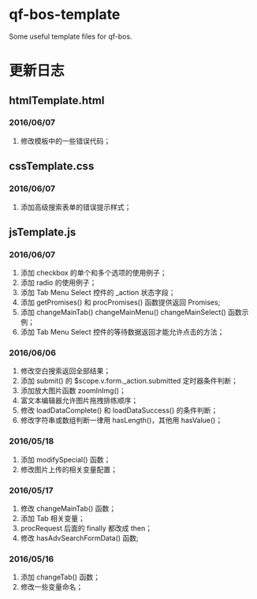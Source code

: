# qf-bos-template
Some useful template files for qf-bos.

# 更新日志

## htmlTemplate.html

### 2016/06/07

1. 修改模板中的一些错误代码；

## cssTemplate.css

### 2016/06/07

1. 添加高级搜索表单的错误提示样式；

## jsTemplate.js

### 2016/06/07

1. 添加 checkbox 的单个和多个选项的使用例子；
2. 添加 radio 的使用例子；
3. 添加 Tab Menu Select 控件的 _action 状态字段；
4. 添加 getPromises() 和 procPromises() 函数提供返回 Promises;
5. 添加 changeMainTab() changeMainMenu() changeMainSelect() 函数示例；
6. 添加 Tab Menu Select 控件的等待数据返回才能允许点击的方法；

### 2016/06/06

1. 修改空白搜索返回全部结果；
2. 添加 submit() 的 $scope.v.form._action.submitted 定时器条件判断；
3. 添加放大图片函数 zoomInImg()；
4. 富文本编辑器允许图片拖拽排练顺序；
5. 修改 loadDataComplete() 和 loadDataSuccess() 的条件判断；
6. 修改字符串或数组判断一律用 hasLength()，其他用 hasValue()；

### 2016/05/18

1. 添加 modifySpecial() 函数；
2. 修改图片上传的相关变量配置；

### 2016/05/17

1. 修改 changeMainTab() 函数；
2. 添加 Tab 相关变量；
3. procRequest 后面的 finally 都改成 then；
4. 修改 hasAdvSearchFormData() 函数;

### 2016/05/16

1. 添加 changeTab() 函数；
2. 修改一些变量命名；